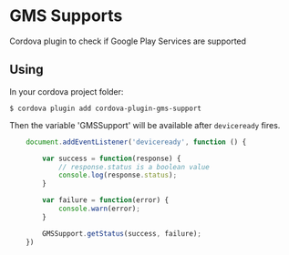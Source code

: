 # GMS Supports

Cordova plugin to check if Google Play Services are supported

## Using

In your cordova project folder:

    $ cordova plugin add cordova-plugin-gms-support


Then the variable 'GMSSupport' will be available after `deviceready` fires.

```js
	document.addEventListener('deviceready', function () {

		var success = function(response) {
			// response.status is a boolean value
			console.log(response.status);
		}

		var failure = function(error) {
			console.warn(error);
		}

		GMSSupport.getStatus(success, failure);
	})
```

